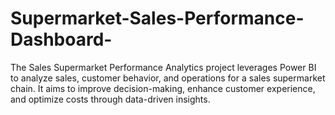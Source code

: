 # Supermarket-Sales-Performance-Dashboard-
The Sales Supermarket Performance Analytics project leverages Power BI to analyze sales, customer behavior, and operations for a sales supermarket chain. It aims to improve decision-making, enhance customer experience, and optimize costs through data-driven insights.
